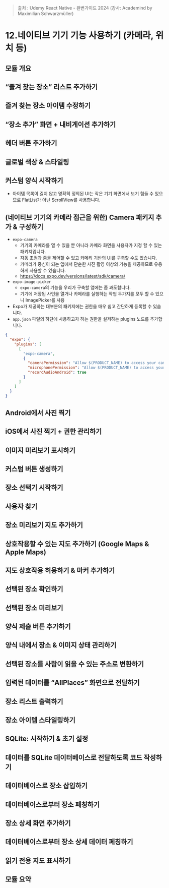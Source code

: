 > 출처 : Udemy React Native - 완변가이드 2024 (강사: Academind by Maximilian Schwarzmüller)

# 12.네이티브 기기 기능 사용하기 (카메라, 위치 등)
## 모듈 개요

## “즐겨 찾는 장소” 리스트 추가하기

## 즐겨 찾는 장소 아이템 수정하기

## “장소 추가” 화면 + 내비게이션 추가하기

## 헤더 버튼 추가하기

## 글로벌 색상 & 스타일링

## 커스텀 양식 시작하기
- 아이템 목록이 길지 않고 명확히 정의된 UI는 작은 기기 화면에서 보기 힘들 수 있으므로 FlatList가 아닌 ScrollView를 사용합니다.

## (네이티브 기기의 카메라 접근을 위한) Camera 패키지 추가 & 구성하기
- `expo-camera`
  * 기기의 카메라를 열 수 있을 뿐 아니라 카메라 화면을 사용자가 지정 할 수 있는 패키지입니다.
  * 자동 초점과 줌을 제어할 수 있고 카메리 기반의 UI를 구축할 수도 있습니다.
  * 카메라가 중심이 되는 앱에서 단순한 사진 촬영 이상의 기능을 제공하므로 유용하게 사용할 수 있습니다.
  * https://docs.expo.dev/versions/latest/sdk/camera/
- `expo-image-picker`
  * `expo-camera`의 기능을 우리가 구축할 앱에는 좀 과도합니다.
  * 기기에 저장된 사인을 열거나 카메라를 실행하는 작업 두가지를 모두 할 수 있으니 ImagePicker를 사용
- Expo가 제공하는 대부분의 패키지에는 권한을 매우 쉽고 간단하게 등록할 수 있습니다.
- `app.json` 파일의 하단에 사용하고자 하는 권한을 설저하는 plugins 노드를 추가합니다.
```json
{
  "expo": {
    "plugins": [
      [
        "expo-camera",
        {
          "cameraPermission": "Allow $(PRODUCT_NAME) to access your camera",
          "microphonePermission": "Allow $(PRODUCT_NAME) to access your microphone",
          "recordAudioAndroid": true
        }
      ]
    ]
  }
}
```

## Android에서 사진 찍기

## iOS에서 사진 찍기 + 권한 관리하기

## 이미지 미리보기 표시하기

## 커스텀 버튼 생성하기

## 장소 선택기 시작하기

## 사용자 찾기

## 장소 미리보기 지도 추가하기

## 상호작용할 수 있는 지도 추가하기 (Google Maps & Apple Maps)

## 지도 상호작용 허용하기 & 마커 추가하기

## 선택된 장소 확인하기

## 선택된 장소 미리보기

## 양식 제출 버튼 추가하기

## 양식 내에서 장소 & 이미지 상태 관리하기

## 선택된 장소를 사람이 읽을 수 있는 주소로 변환하기

## 입력된 데이터를 “AllPlaces” 화면으로 전달하기

## 장소 리스트 출력하기

## 장소 아이템 스타일링하기

## SQLite: 시작하기 & 초기 설정

## 데이터를 SQLite 데이터베이스로 전달하도록 코드 작성하기

## 데이터베이스로 장소 삽입하기

## 데이터베이스로부터 장소 페칭하기

## 장소 상세 화면 추가하기

## 데이터베이스로부터 장소 상세 데이터 페칭하기

## 읽기 전용 지도 표시하기

## 모듈 요약
